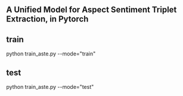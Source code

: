 ## A Unified Model for Aspect Sentiment Triplet Extraction, in Pytorch

## train
python train_aste.py --mode="train" 

## test 
python train_aste.py --mode="test"

